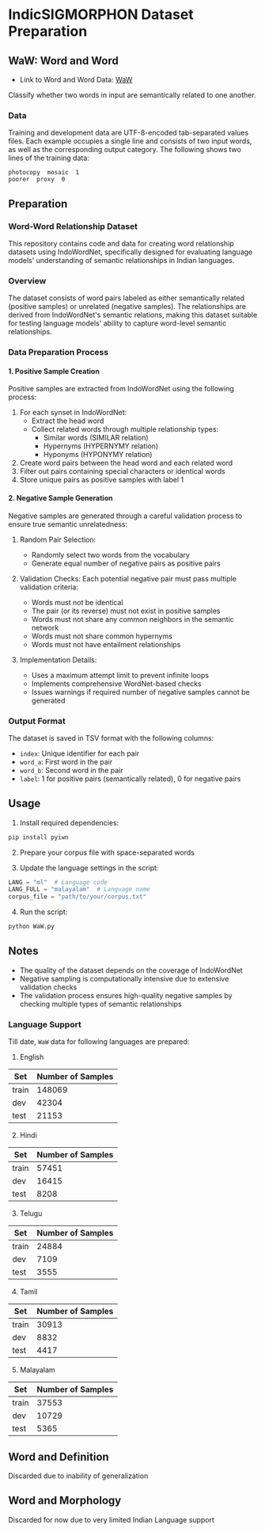 # IndicSIGMORPHON Dataset Preparation

## WaW: Word and Word

+ Link to Word and Word Data: [WaW](https://github.com/SakethReddyVemula/IndicSigmorphon-Dataset/tree/main/Final_Dataset)

Classify whether two words in input are semantically related to one another.

### Data
Training and development data are UTF-8-encoded tab-separated values files. Each example occupies a single line and consists of two input words, as well as the corresponding output category. The following shows two lines of the training data:
    
    photocopy  mosaic  1
    poorer  proxy  0

## Preparation

### Word-Word Relationship Dataset

This repository contains code and data for creating word relationship datasets using IndoWordNet, specifically designed for evaluating language models' understanding of semantic relationships in Indian languages.

### Overview

The dataset consists of word pairs labeled as either semantically related (positive samples) or unrelated (negative samples). The relationships are derived from IndoWordNet's semantic relations, making this dataset suitable for testing language models' ability to capture word-level semantic relationships.

### Data Preparation Process

#### 1. Positive Sample Creation
Positive samples are extracted from IndoWordNet using the following process:
1. For each synset in IndoWordNet:
   - Extract the head word
   - Collect related words through multiple relationship types:
     - Similar words (SIMILAR relation)
     - Hypernyms (HYPERNYMY relation)
     - Hyponyms (HYPONYMY relation)
2. Create word pairs between the head word and each related word
3. Filter out pairs containing special characters or identical words
4. Store unique pairs as positive samples with label 1

#### 2. Negative Sample Generation
Negative samples are generated through a careful validation process to ensure true semantic unrelatedness:

1. Random Pair Selection:
   - Randomly select two words from the vocabulary
   - Generate equal number of negative pairs as positive pairs

2. Validation Checks:
   Each potential negative pair must pass multiple validation criteria:
   - Words must not be identical
   - The pair (or its reverse) must not exist in positive samples
   - Words must not share any common neighbors in the semantic network
   - Words must not share common hypernyms
   - Words must not have entailment relationships

3. Implementation Details:
   - Uses a maximum attempt limit to prevent infinite loops
   - Implements comprehensive WordNet-based checks
   - Issues warnings if required number of negative samples cannot be generated

### Output Format

The dataset is saved in TSV format with the following columns:
- `index`: Unique identifier for each pair
- `word_a`: First word in the pair
- `word_b`: Second word in the pair
- `label`: 1 for positive pairs (semantically related), 0 for negative pairs

## Usage

1. Install required dependencies:
```bash
pip install pyiwn
```

2. Prepare your corpus file with space-separated words

3. Update the language settings in the script:
```python
LANG = "ml"  # Language code
LANG_FULL = "malayalam"  # Language name
corpus_file = "path/to/your/corpus.txt"
```

4. Run the script:
```bash
python WaW.py
```

## Notes
- The quality of the dataset depends on the coverage of IndoWordNet
- Negative sampling is computationally intensive due to extensive validation checks
- The validation process ensures high-quality negative samples by checking multiple types of semantic relationships

### Language Support

Till date, `WaW` data for following languages are prepared:
1. English

|   Set                |   Number of Samples  |
|------------------------|-------------------|
|   train  |   148069           |
|   dev      |   42304           |
|   test      |   21153           |

2. Hindi

|   Set                |   Number of Samples  |
|------------------------|-------------------|
|   train  |   57451           |
|   dev      |   16415           |
|   test      |   8208           |

3. Telugu

|   Set                |   Number of Samples  |
|------------------------|-------------------|
|   train  |   24884           |
|   dev      |   7109           |
|   test      |   3555           |
4. Tamil

|   Set                |   Number of Samples  |
|------------------------|-------------------|
|   train  |   30913           |
|   dev      |   8832           |
|   test      |   4417           |
5. Malayalam

|   Set                |   Number of Samples  |
|------------------------|-------------------|
|   train  |   37553           |
|   dev      |   10729           |
|   test      |   5365           |

## Word and Definition

Discarded due to inability of generalization

## Word and Morphology

Discarded for now due to very limited Indian Language support